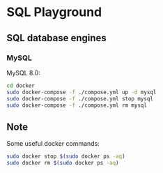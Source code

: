 # SQL Playground

## SQL database engines

### MySQL

MySQL 8.0:

```bash
cd docker
sudo docker-compose -f ./compose.yml up -d mysql
sudo docker-compose -f ./compose.yml stop mysql
sudo docker-compose -f ./compose.yml rm mysql
```

## Note

Some useful docker commands:

```bash
sudo docker stop $(sudo docker ps -aq)
sudo docker rm $(sudo docker ps -aq)
```
